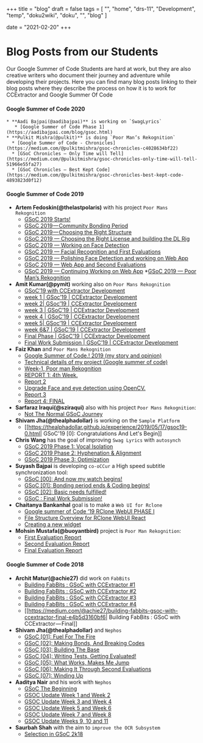 +++
title = "blog"
draft = false
tags = [
    "",
    "home",
    "drs-11",
    "Development",
    "temp",
    "doku2wiki",
    "doku",
    "",
    "blog"
]

date = "2021-02-20"
+++
# Blog Posts from our Students 

Our Google Summer of Code Students are hard at work, but they are also creative writers who document their journey and adventure while developing their projects. Here you can find many blog posts linking to their blog posts where they describe the process on how it is to work for CCExtractor and Google Summer Of Code

#### Google Summer of Code 2020 

    * **Aadi Bajpai(@aadibajpai)** is working on `SwagLyrics`
       * [Google Summer of Code Phase 1](https://aadibajpai.com/blog/gsoc.html)
    * **Pulkit Mishra(@pulkit)** is doing `Poor Man’s Rekognition`
      * [Google Summer of Code - Chronicles](https://medium.com/@pulkitmishra/gsoc-chronicles-c4028634bf22)
      * [GSoC Chronicles — Only Time will Tell](https://medium.com/@pulkitmishra/gsoc-chronicles-only-time-will-tell-51966e55fa27)
      * [GSoC Chronicles — Best Kept Code](https://medium.com/@pulkitmishra/gsoc-chronicles-best-kept-code-4893823d0f12)

#### Google Summer of Code 2019 

  * **Artem Fedoskin(@thelastpolaris)** with his project `Poor Mans Rekognition`
    * [GSoC 2019 Starts!](https://medium.com/@fedoskin/gsoc-2019-starts-58c497769420)
    * [ GSoC 2019 — Community Bonding Period ](https://medium.com/@fedoskin/gsoc-2019-community-bonding-period-b709f6c0d4e0)
    * [ GSoC 2019 — Choosing the Right Structure](https://medium.com/@fedoskin/gsoc-2019-choosing-the-right-structure-7644b319c7c9)
    * [GSoC 2019 — Choosing the Right License and building the DL Rig](https://medium.com/@fedoskin/gsoc-2019-choosing-the-right-license-and-building-the-dl-rig-223d85acbfaf)
    * [GSoC 2019 — Working on Face Detection](https://medium.com/@fedoskin/gsoc-2019-working-on-face-detection-586702ce7159)
    * [GSoC 2019 — Facial Recognition and First Evaluations](https://medium.com/@fedoskin/gsoc-2019-facial-recognition-and-first-evaluations-189ce03baef8)
    * [GSoC 2019 — Polishing Face Detection and working on Web App](https://medium.com/@fedoskin/gsoc-2019-polishing-face-detection-and-working-on-web-app-a44d0b4659c1)
    * [GSoC 2019 — Web App and Second Evaluations](https://medium.com/@fedoskin/gsoc-2019-web-app-and-second-evaluations-artem-fedoskins-blog-134c25fcfafd)
    * [GSoC 2019 — Continuing Working on Web App](https://medium.com/@fedoskin/gsoc-2019-continuing-working-on-web-app-c459738eed3b)
    *[GSoC 2019 — Poor Man’s Rekognition](https://medium.com/@fedoskin/gsoc-2019-poor-mans-rekognition-ec59808813d7) 
  * **Amit Kumar(@pymit)** working also on `Poor Mans Rekognition`
    * [GSoC’19 with CCExtractor Development](https://medium.com/@amkr/gsoc19-with-ccextractor-development-8a69a8ae78fc)
    * [ week 1 | GSoc’19 | CCExtractor Development](https://medium.com/@amkr/week-1-gsoc19-ccextractor-development-eab8c4c1fda8)
    * [ week 2| GSoc’19 | CCExtractor Development](https://medium.com/@amkr/week-2-gsoc19-ccextractor-development-e4ffb6d54376)
    * [ week 3 | GSoC’19 | CCExtractor Development](https://medium.com/@amkr/week-3-gsoc19-ccextractor-development-e6be1d1e1fb4)
    * [ week 4 | GSoC’19 | CCExtractor Development](https://medium.com/@amkr/week-4-gsoc19-ccextractor-development-df890ffa2b46)
    * [ week 5| GSoc’19 | CCExtractor Development](https://medium.com/@amkr/week-5-gsoc19-ccextractor-development-ff895a985d9c)
    * [ week 6&7 | GSoC’19 | CCExtractor Development](https://medium.com/@amkr/week-6-7-gsoc19-ccextractor-development-8173ce62a0bf)
    * [Final Phase | GSoC’19 | CCExtractor Development](https://medium.com/@amkr/final-phase-gsoc19-ccextractor-development-4d9f5d5aefb0)
    * [Final Work Submission | GSoC’19 | CCExtractor Development](https://medium.com/@amkr/final-work-submission-gsoc19-ccextractor-development-40a2b6c6a946)
  * **Faiz Khan** and `Poor Mans Rekognition`
    * [Google Summer of Code.! 2019 (my story and opinion)](https://medium.com/@b216029/google-summer-of-code-2019-my-story-and-opinion-e683058c6c83)
    * [Technical details of my project (Google summer of code)](https://medium.com/@b216029/technical-details-of-my-project-google-summer-of-code-25b041df990)
    * [Week-1, Poor man Rekognition](https://medium.com/@b216029/poor-man-rekognition-756497c7e4cf)
    * [REPORT 1: 4th Week.](https://medium.com/@b216029/report-1-4th-week-60140619eb4f)
    * [Report 2](https://medium.com/@b216029/2nd-report-1007c6ea018b)
    * [Upgrade Face and eye detection using OpenCV.](https://medium.com/@b216029/face-and-eye-detection-using-opencv-a52937fd7af2)
    * [Report 3](https://medium.com/@b216029/report-3-494b2fdbb179)
    * [Report 4: FINAL](https://medium.com/@b216029/report-3-final-8ef2de33a0d7)
  * **Sarfaraz Iraqui(@sziraqui)** also with his project `Poor Mans Rekognition`:
    * [Not The Normal GSoC Journey](https://medium.com/@sziraqui/not-the-normal-gsoc-journey-d51a6167a3a6)
  * **Shivam Jha(@thealphadollar)** is working on the `Sample Platform`
    * [[https://thealphadollar.github.io/experience/2019/05/17/gsoc19-0.html|
GSoC'19 [0]: Congratulations And Let's Begin]]
  * **Chris Wang** has the goal of improving `Swag Lyrics` with `autosynch`
    * [GSoC 2019 Phase 1: Vocal Isolation](https://medium.com/@chriswang030/gsoc-2019-phase-1-vocal-isolation-465cfd8f32ad)
    * [GSoC 2019 Phase 2: Hyphenation & Alignment](https://medium.com/@chriswang030/gsoc-2019-phase-2-hyphenation-alignment-8d222a7b42ca)
    * [GSoC 2019 Phase 3: Optimization](https://medium.com/@chriswang030/gsoc-2019-overview-4287e369bec3)
  * **Suyash Bajpai** is developing `co-oCCur` a High speed subtitle synchronization tool:
    * [GSoC [00]: And now my watch begins!](https://sypai.github.io/Google-Summer-of-Code-And-now-my-watch-begins)
    * [GSoC [01]: Bonding period ends & Coding begins! ](https://sypai.github.io/GSoC-00-Bonding-period-ends-&-Coding-begins-!)
    * [GSoC [02]: Basic needs fulfilled! ](https://sypai.github.io/GSoC-02-Basic-needs-fulfilled!)
    * [GSoC : Final Work Submission! ](https://sypai.github.io/GSoC-Final-work-submissions/)
  * **Chaitanya Bankanhal** goal is to make a `Web UI for Rclone`
    * [Google summer of Code ‘19 RClone WebUI PHASE I](http://good2be.me/blog/gsoc-phase-i.html)
    * [File Structure Overview for RClone WebUI React](http://good2be.me/blog/file-structure.html)
    * [Creating a new widget](http://good2be.me/blog/new-widget.html)
  * **Mohsin Mustafa(@buoyantbird)** project is `Poor Man Rekognition`:
    * [First Evaluation Report](https://drcpmkeyi.gitlab.io/poor-man-rekognition/GSoC/eval_one.html)
    * [Second Evaluation Report](https://drcpmkeyi.gitlab.io/poor-man-rekognition/GSoC/eval_two.html)
    * [Final Evaluation Report](https://drcpmkeyi.gitlab.io/poor-man-rekognition/GSoC/eval_three.html)

#### Google Summer of Code 2018 

  * **Archit Matur(@achie27)** did work on `FabBits`
    * [Building FabBits : GSoC with CCExtractor #1](https://medium.com/@achie27/building-fabbits-gsoc-with-ccextractor-1-93c4a282966f)
    * [Building FabBits : GSoC with CCExtractor #2](https://medium.com/@achie27/building-fabbits-gsoc-with-ccextractor-2-a2443e38a8b4)
    * [Building FabBits : GSoC with CCExtractor #3](https://medium.com/@achie27/building-fabbits-gsoc-with-ccextractor-3-df897b35bb99)
    * [Building FabBits : GSoC with CCExtractor #4](https://medium.com/@achie27/building-fabbits-gsoc-with-ccextractor-4-7048f5c90960)
    * [[https://medium.com/@achie27/building-fabbits-gsoc-with-ccextractor-final-e4b5d3160bf6|
Building FabBits : GSoC with CCExtractor — Final]]
  * **Shivam Jha(@thealphadollar)** and `Nephos`
    * [GSoC [01]: Fuel For The Fire](https://thealphadollar.github.io/experience/2018/06/25/GSoC.html)
    * [GSoC [02]: Making Bonds, And Breaking Codes](https://thealphadollar.github.io/experience/2018/06/25/gsoc-2.html)
    * [GSoC [03]: Building The Base](https://thealphadollar.github.io/experience/2018/06/25/gsoc-3.html)
    * [GSoC [04]: Writing Tests, Getting Evaluated!](https://thealphadollar.github.io/experience/2018/06/25/gsoc-4.html)
    * [GSoC [05]: What Works, Makes Me Jump](https://thealphadollar.github.io/experience/2018/06/25/gsoc-5.html)
    * [GSoC [06]: Making It Through Second Evaluations](https://thealphadollar.github.io/experience/2018/07/14/gsoc-6.html)
    * [GSoC [07]: Winding Up](https://thealphadollar.github.io/experience/2018/08/03/gsoc-7.html)
  * **Aaditya Nair** and his work with `Nephos`
    * [GSoC The Beginning](https://aadityanair.ml/2018/05/14/gsoc-begin/)
    * [GSOC Update Week 1 and Week 2](https://aadityanair.ml/2018/05/28/gsoc-update1/)
    * [GSOC Update Week 3 and Week 4](https://aadityanair.ml/2018/06/10/gsoc-update2/)
    * [GSOC Update Week 5 and Week 6](https://aadityanair.ml/2018/06/24/gsoc-update3/)
    * [GSOC Update Week 7 and Week 8](https://aadityanair.ml/2018/07/08/gsoc-update4/)
    * [GSOC Update Weeks 9, 10 and 11](https://aadityanair.ml/2018/07/28/gsoc-update5/)
  * **Saurbah Shah** with the aim to `improve the OCR Subsystem`
    * [Selection in GSoC 2k18](https://saurabhshah0410.github.io/Selection-in-GSoC-2k18/)






